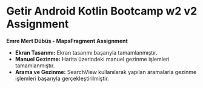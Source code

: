 # Getir Android Kotlin Bootcamp w2 v2 Assignment
**Emre Mert Dübüş - MapsFragment Assignment**

- **Ekran Tasarımı:** Ekran tasarımı başarıyla tamamlanmıştır.
- **Manuel Gezinme:** Harita üzerindeki manuel gezinme işlemleri tamamlanmıştır.
- **Arama ve Gezinme:** SearchView kullanılarak yapılan aramalarla gezinme işlemleri başarıyla gerçekleştirilmiştir.
